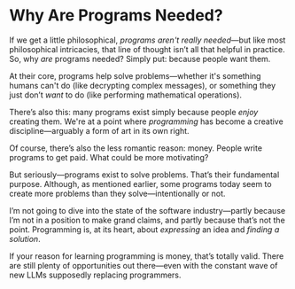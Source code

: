 # Why Are Programs Needed?

If we get a little philosophical, *programs aren't really needed*—but like most philosophical intricacies, that line of thought isn’t all that helpful in practice. So, why *are* programs needed? Simply put: because people want them.

At their core, programs help solve problems—whether it's something humans can't do (like decrypting complex messages), or something they just don’t *want* to do (like performing mathematical operations).

There’s also this: many programs exist simply because people *enjoy* creating them. We're at a point where *programming* has become a creative discipline—arguably a form of art in its own right.

Of course, there’s also the less romantic reason: money. People write programs to get paid. What could be more motivating?

But seriously—programs exist to solve problems. That’s their fundamental purpose. Although, as mentioned earlier, some programs today seem to create more problems than they solve—intentionally or not.

I’m not going to dive into the state of the software industry—partly because I’m not in a position to make grand claims, and partly because that’s not the point. Programming is, at its heart, about *expressing* an idea and *finding a solution*.

If your reason for learning programming is money, that’s totally valid. There are still plenty of opportunities out there—even with the constant wave of new LLMs supposedly replacing programmers.

